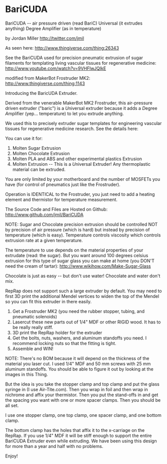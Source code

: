 BariCUDA
========

BariCUDA -- air pressure driven (read BariC) Universal (it extrudes anything) Degree Amplifier (as in temperature)

by Jordan Miller http://twitter.com/jmil

As seen here:
http://www.thingiverse.com/thing:26343

See the BariCUDA used for precision pneumatic extrusion of sugar filaments for templating living vascular tissues for regenerative medicine:
http://www.youtube.com/watch?v=9VHFlwJQIkE



modified from MakerBot Frostruder MK2:
http://www.thingiverse.com/thing:1143




Introducing the BaricUDA Extruder.

Derived from the venerable MakerBot MK2 Frostruder, this air-pressure driven extruder ("baric") is a *U*niversal extruder because it adds a *D*egree *A*mplifier (yep... temperature) to let you extrude anything.

We used this to precisely extruder sugar templates for engineering vascular tissues for regenerative medicine research. See the details here:

You can use it for:
1) Molten Sugar Extrusion
2) Molten Chocolate Extrusion
3) Molten PLA and ABS and other experimental plastics Extrusion
3) Molten <insert your favorite thing here> Extrusion -- This is a *U*niversal Extruder! Any thermoplastic material can be extruded.

You are only limited by your motherboard and the number of MOSFETs you have (for control of pneumatics just like the Frostruder).

Operation is IDENTICAL to the Frostruder, you just need to add a heating element and thermistor for temperature measurement.


The Source Code and Files are Hosted on Github:
http://www.github.com/jmil/BariCUDA


NOTE: Sugar and Chocolate precision extrusion should be controlled NOT by precision of air pressure (which is hard) but instead by precision of temperature (which is easy). Temperature controls viscosity which controls extrusion rate at a given temperature.

The temperature to use depends on the material properties of your extrudate (read: the sugar). But you want around 100 degrees celsius extrusion for this type of sugar glass you can make at home (you DON'T need the cream of tartar):
http://www.wikihow.com/Make-Sugar-Glass

Chocolate is just as easy -- but don't use water! Chocolate and water don't mix.

RepRap does not support such a large extruder by default. You may need to first 3D print the additional Mendel vertices to widen the top of the Mendel so you can fit this extruder in there easily.

1. Get a Frostruder MK2 (you need the rubber stopper, tubing, and pneumatic solenoids)
2. Lasercut these new parts out of 1/4" MDF or other RIGID wood. It has to be really really stiff.
3. 3D print the RepRap holder for the extruder
4. Get the bolts, nuts, washers, and aluminum standoffs you need. I recommend locking nuts so that the fitting is tight.
5. Assemble and WIN!


NOTE: There's no BOM because it will depend on the thickness of the material you laser cut. I used 1/4" MDF and 50 mm screws with 25 mm aluminum standoffs. You should be able to figure it out by looking at the images in this Thing.

But the idea is you take the stopper clamp and top clamp and put the glass syringe in (I use Air-Tite.com). Then you wrap in foil and then wrap in nichrome and affix your thermistor. Then you put the stand-offs in and get the spacing you want with one or more spacer clamps. Then you should be all set.

I use one stopper clamp, one top clamp, one spacer clamp, and one bottom clamp.

The bottom clamp has the holes that affix it to the x-carriage on the RepRap. If you use 1/4" MDF it will be stiff enough to support the entire BariCUDA Extruder even while extruding. We have been using this design for more than a year and half with no problems.

Enjoy!


